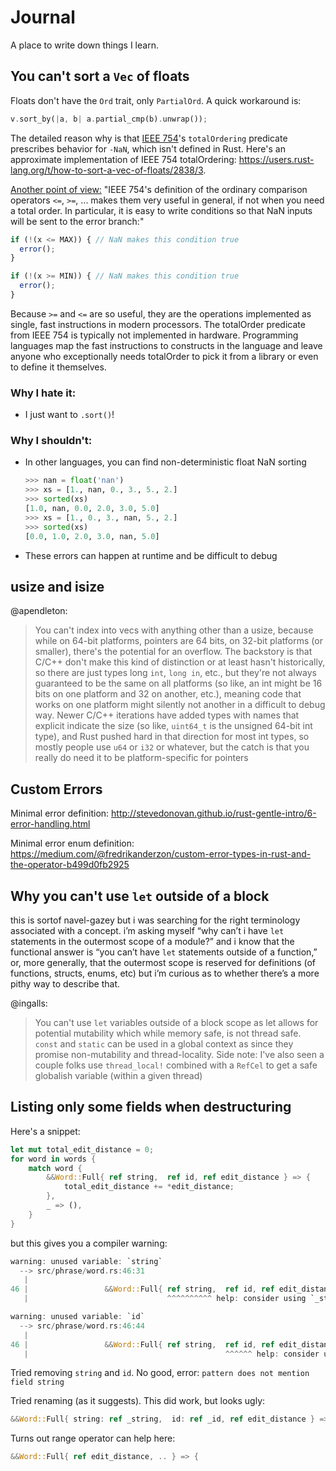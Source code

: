 # Journal

A place to write down things I learn.

## You can't sort a `Vec` of floats

Floats don't have the `Ord` trait, only `PartialOrd`. A quick workaround is:

```rust
v.sort_by(|a, b| a.partial_cmp(b).unwrap());
```

The detailed reason why is that
[IEEE 754](https://en.wikipedia.org/wiki/IEEE_754)'s `totalOrdering` predicate
prescribes behavior for `-NaN`, which isn't defined in Rust. Here's an
approximate implementation of IEEE 754 totalOrdering:
https://users.rust-lang.org/t/how-to-sort-a-vec-of-floats/2838/3.

[Another point of view:](https://stackoverflow.com/a/26490185) "IEEE 754's
definition of the ordinary comparison operators `<=`, `>=`, ... makes them very
useful in general, if not when you need a total order. In particular, it is
easy to write conditions so that NaN inputs will be sent to the error branch:"

```javascript
if (!(x <= MAX)) { // NaN makes this condition true
  error();
}

if (!(x >= MIN)) { // NaN makes this condition true
  error();
}
```

Because `>=` and `<=` are so useful, they are the operations implemented as
single, fast instructions in modern processors. The totalOrder predicate from
IEEE 754 is typically not implemented in hardware. Programming languages map
the fast instructions to constructs in the language and leave anyone who
exceptionally needs totalOrder to pick it from a library or even to define it
themselves.

### Why I hate it:
- I just want to `.sort()`!

### Why I shouldn't:
- In other languages, you can find non-deterministic float NaN sorting
  ```python
  >>> nan = float('nan')
  >>> xs = [1., nan, 0., 3., 5., 2.]
  >>> sorted(xs)
  [1.0, nan, 0.0, 2.0, 3.0, 5.0]
  >>> xs = [1., 0., 3., nan, 5., 2.]
  >>> sorted(xs)
  [0.0, 1.0, 2.0, 3.0, nan, 5.0]
  ```
- These errors can happen at runtime and be difficult to debug


## usize and isize

@apendleton:

> You can't index into vecs with anything other than a usize, because while on
> 64-bit platforms, pointers are 64 bits, on 32-bit platforms (or smaller),
> there's the potential for an overflow. The backstory is that C/C++ don't make
> this kind of distinction or at least hasn't historically, so there are just
> types long `int`, `long in`, etc., but they're not always guaranteed to be
> the same on all platforms (so like, an int might be 16 bits on one platform
> and 32 on another, etc.), meaning code that works on one platform might
> silently not another in a difficult to debug way. Newer C/C++ iterations have
> added types with names that explicit indicate the size (so like, `uint64_t`
> is the unsigned 64-bit int type), and Rust pushed hard in that direction for
> most int types, so mostly people use `u64` or `i32` or whatever, but the
> catch is that you really do need it to be platform-specific for pointers

## Custom Errors

Minimal error definition: http://stevedonovan.github.io/rust-gentle-intro/6-error-handling.html

Minimal error enum definition: https://medium.com/@fredrikanderzon/custom-error-types-in-rust-and-the-operator-b499d0fb2925

## Why you can't use `let` outside of a block

this is sortof navel-gazey but i was searching for the right terminology
associated with a concept.  i’m asking myself “why can’t i have `let`
statements in the outermost scope of a module?” and i know that the functional
answer is “you can’t have `let` statements outside of a function,” or, more
generally, that the outermost scope is reserved for definitions (of functions,
structs, enums, etc) but i’m curious as to whether there’s a more pithy way to
describe that.

@ingalls:

> You can't use `let` variables outside of a block scope as let allows for
> potential mutability which while memory safe, is not thread safe. `const` and
> `static` can be used in a global context as since they promise non-mutability
> and thread-locality. Side note: I've also seen a couple folks use
> `thread_local!` combined with a `RefCel` to get a safe globalish variable
> (within a given thread)

## Listing only some fields when destructuring

Here's a snippet:

```rust
let mut total_edit_distance = 0;
for word in words {
    match word {
        &&Word::Full{ ref string,  ref id, ref edit_distance } => {
            total_edit_distance += *edit_distance;
        },
        _ => (),
    }
}
```

but this gives you a compiler warning:

```rust
warning: unused variable: `string`
  --> src/phrase/word.rs:46:31
   |
46 |                 &&Word::Full{ ref string,  ref id, ref edit_distance } => {
   |                               ^^^^^^^^^^ help: consider using `_string` instead

warning: unused variable: `id`
  --> src/phrase/word.rs:46:44
   |
46 |                 &&Word::Full{ ref string,  ref id, ref edit_distance } => {
   |                                            ^^^^^^ help: consider using `_id` instead
```

Tried removing `string` and `id`. No good, error: `pattern does not mention field string`

Tried renaming (as it suggests). This did work, but looks ugly:

```rust
&&Word::Full{ string: ref _string,  id: ref _id, ref edit_distance } => {
```

Turns out range operator can help here:

```rust
&&Word::Full{ ref edit_distance, .. } => {
```


